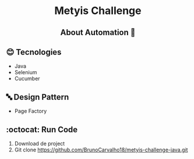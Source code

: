 <h1 align="center"> 
  Metyis Challenge 
</h1>


<h2 align="center"> 
  About Automation 🚀 
</h2>

## :blush: **Tecnologies**

- Java
- Selenium
- Cucumber

## 🔤 **Design Pattern**

- Page Factory

## :octocat: Run Code

1. Download de project 
2. Git clone https://github.com/BrunoCarvalho18/metyis-challenge-java.git

